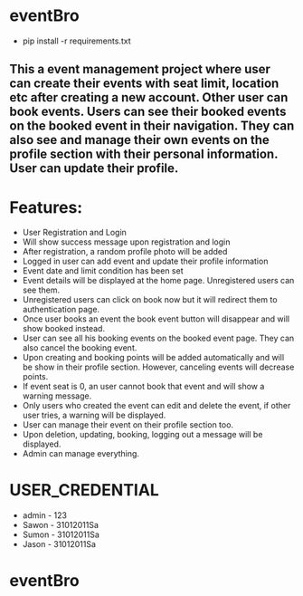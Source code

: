 # eventBro
 
- pip install -r requirements.txt

## This a event management project where user can create their events with seat limit, location etc after creating a new account. Other user can book events. Users can see their booked events on the booked event in their navigation. They can also see and manage their own events on the profile section with their personal information. User can update their profile.

# Features:
- User Registration and Login
- Will show success message upon registration and login
- After registration, a random profile photo will be added
- Logged in user can add event and update their profile information
- Event date and limit condition has been set
- Event details will be displayed at the home page. Unregistered users can see them.
- Unregistered users can click on book now but it will redirect them to authentication page.
- Once user books an event the book event button will disappear and will show booked instead.
- User can see all his booking events on the booked event page. They can also cancel the booking event.
- Upon creating and booking points will be added automatically and will be show in their profile section. However, canceling events will decrease points.
- If event seat is 0, an user cannot book that event and will show a warning message.
- Only users who created the event can edit and delete the event, if other user tries, a warning will be displayed.
- User can manage their event on their profile section too.
- Upon deletion, updating, booking, logging out a message will be displayed.
- Admin can manage everything.


# USER_CREDENTIAL
- admin - 123
- Sawon - 31012011Sa
- Sumon - 31012011Sa
- Jason - 31012011Sa

# eventBro
